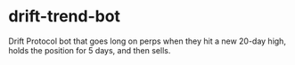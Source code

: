 # drift-trend-bot
Drift Protocol bot that goes long on perps when they hit a new 20-day high, holds the position for 5 days, and then sells. 
